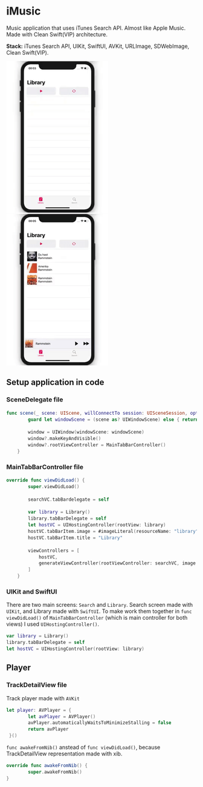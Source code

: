 # iMusic

Music application that uses iTunes Search API. Almost like Apple Music. Made with Clean Swift(VIP) architecture.

**Stack:** iTunes Search API, UIKit, SwiftUI, AVKit, URLImage, SDWebImage, Clean Swift(VIP).

![Demo](https://github.com/bgoncharov/iMusic/blob/master/img/demo1.gif)
![Demo](https://github.com/bgoncharov/iMusic/blob/master/img/demo2.gif)

## Setup application in code

### SceneDelegate file

```swift
func scene(_ scene: UIScene, willConnectTo session: UISceneSession, options connectionOptions: UIScene.ConnectionOptions) {
        guard let windowScene = (scene as? UIWindowScene) else { return }
        
        window = UIWindow(windowScene: windowScene)
        window?.makeKeyAndVisible()
        window?.rootViewController = MainTabBarController()
    }
```
### MainTabBarController file

```swift
override func viewDidLoad() {
        super.viewDidLoad()
        
        searchVC.tabBardelegate = self
        
        var library = Library()
        library.tabBarDelegate = self
        let hostVC = UIHostingController(rootView: library)
        hostVC.tabBarItem.image = #imageLiteral(resourceName: "library")
        hostVC.tabBarItem.title = "Library"

        viewControllers = [
            hostVC, 
            generateViewController(rootViewController: searchVC, image: "magnifyingglass", title: "Search")
        ]
    }
 ```
 
### UIKit and SwiftUI

There are two main screens: `Search` and `Library`. Search screen made with `UIKit`, and Library made with `SwiftUI`. To make work them together in `func viewDidLoad()` of `MainTabBarController` (which is main controller for both views) I used `UIHostingController()`.

```swift
var library = Library()
library.tabBarDelegate = self
let hostVC = UIHostingController(rootView: library)
```

## Player

### TrackDetailView file

Track player made with `AVKit`

```swift
let player: AVPlayer = {
        let avPlayer = AVPlayer()
        avPlayer.automaticallyWaitsToMinimizeStalling = false
        return avPlayer
 }()
```

`func awakeFromNib()` anstead of `func viewDidLoad()`, because TrackDetailView representation made with xib.

```swift
override func awakeFromNib() {
        super.awakeFromNib()
}
```

